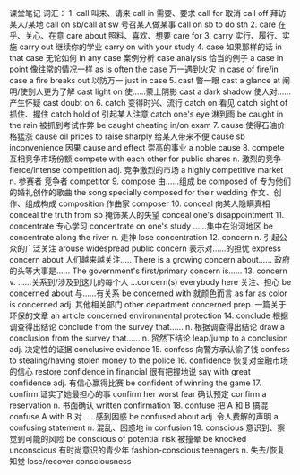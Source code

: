 课堂笔记
词汇：
    1.  call
        叫来、请来          call in
        需要、要求          call for
        取消                call off
        拜访某人/某地       call on sb/call at sw
        号召某人做某事      call on sb to do sth
    2.  care
        在乎、关心、在意    care about
        照料、喜欢、想要    care for
    3.  carry
        实行、履行、实施    carry out
        继续你的学业        carry on with your study
    4.  case
        如果那样的话        in that case
        无论如何            in any case
        案例分析            case analysis
        恰当的例子          a case in point
        像往常的情况一样    as is often the case
        万一遇到火灾        in case of fire/in case a fire breaks out
        以防万一            just in case
    5.  cast
        瞥一眼                  cast a glance at
        阐明/使别人更为了解     cast light on
        使......蒙上阴影        cast a dark shadow
        使人对......产生怀疑    cast doubt on
    6.  catch
        变得时兴、流行      catch on
        看见                catch sight of
        抓住、握住          catch hold of
        引起某人注意        catch one's eye
        淋到雨              be caught in the rain
        被抓到考试作弊      be caught cheating in/on exam
    7.  cause
        使得石油价格猛涨    cause oil prices to raise sharply
        给某人带来不便      cause sb inconvenience
        因果                cause and effect
        崇高的事业          a noble cause
    8.  compete
        互相竞争市场份额        compete with each other for public shares
        n. 激烈的竞争           fierce/intense competition
        adj. 竞争激烈的市场     a highly competitive market
        n. 参赛者 竞争者        competitor
    9.  compose
        由......组成                be composed of
        专为他们的婚礼创作的歌曲    the song specially composed for their wedding
        作文、创作、组成构成        composition
        作曲家                      composer
    10. conceal
        向某人隐瞒真相      conceal the truth from sb
        掩饰某人的失望      conceal one's disappointment
    11. concentrate
        专心学习                concentrate on one's study
        ......集中在沿河地区    be concentrate along the river
        n. 走神                 lose concentration
    12. concern n.
        引起公众的广泛关注      arouse widespread public concern
        表示对......的担忧      express concern about
        人们越来越关注.....     There is a growing concern about......
        政府的头等大事是......  The government's first/primary concern is......
    13. concern v.
        ......关系到/涉及到这儿的每个人 ...concern(s) everybody here
        关注、担心                      be concerned about
        与......有关系                  be concerned with
        就颜色而言                      as far as color is concerned
        adj. 其他相关部门               other department concerned
        prep. 一篇关于环保的文章        an article concerned environmental protection
    14. conclude
        根据调查得出结论    conclude from the survey that......
        n. 根据调查得出结论 draw a conclusion from the survey that......
        n. 贸然下结论       leap/jump to a conclusion
        adj. 决定性的证据   conclusive evidence
    15. confess
        向警方承认偷了钱    confess to stealing/having stolen money to the police
    16. confidence
        恢复对金融市场的信心    restore confidence in financial
        很有把握地说            say with great confidence
        adj. 有信心赢得比赛     be confident of winning the game
    17. confirm
        证实了她最担心的事      confirm her worst fear
        确认预定                confirm a reservation
        n. 书面确认             written confirmation
    18. confuse
        把 A 和 B 搞混          confuse A with B
        对......感到困惑        be confused about
        adj. 令人费解的声明     a confusing statement
        n. 混乱、困惑地         in confusion
    19. conscious
        意识到、察觉到可能的风险    be conscious of potential risk
        被撞晕                      be knocked unconscious
        有时尚意识的青少年          fashion-conscious teenagers
        n. 失去/恢复知觉            lose/recover consciousness